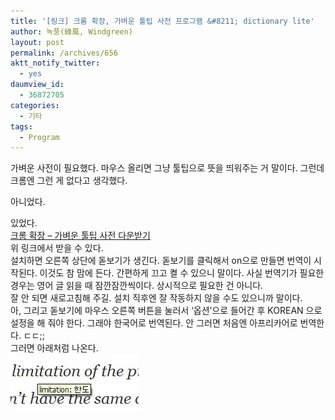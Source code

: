 ```yaml
---
title: '[링크] 크롬 확장, 가벼운 툴팁 사전 프로그램 &#8211; dictionary lite'
author: 녹풍(綠風, Windgreen)
layout: post
permalink: /archives/656
aktt_notify_twitter:
  - yes
daumview_id:
  - 36872705
categories:
  - 기타
tags:
  - Program
---
```

가벼운 사전이 필요했다. 마우스 올리면 그냥 툴팁으로 뜻을 띄워주는 거 말이다. 그런데 크롬엔 그런 게 없다고 생각했다. <div>
  아니었다.
</div>

<div>
  있었다.
</div>

<div>
  <a href="https://chrome.google.com/extensions/detail/aoeeonklbdfakjbbbgfjkennocjdcogh" target="_blank">크롬 확장 &#8211; 가벼운 툴팁 사전 다운받기</a>
</div>

<div>
  위 링크에서 받을 수 있다.
</div>

<div>
  설치하면 오른쪽 상단에 돋보기가 생긴다. 돋보기를 클릭해서 on으로 만들면 번역이 시작된다. 이것도 참 맘에 든다. 간편하게 끄고 켤 수 있으니 말이다. 사실 번역기가 필요한 경우는 영어 글 읽을 때 잠깐잠깐씩이다. 상시적으로 필요한 건 아니다.
</div>

<div>
  잘 안 되면 새로고침해 주길. 설치 직후엔 잘 작동하지 않을 수도 있으니까 말이다.
</div>

<div>
  아, 그리고 돋보기에 마우스 오른쪽 버튼을 눌러서 &#8216;옵션&#8217;으로 들어간 후 KOREAN 으로 설정을 해 줘야 한다. 그래야 한국어로 번역된다. 안 그러면 처음엔 아프리카어로 번역한다. ㄷㄷ;;
</div>

<div>
  그러면 아래처럼 나온다.
</div>

<div>
  <img src="/uploads/legacy/old-images/1/cfile7.uf.170FA9494D4BC94E2330E4.jpg" class="aligncenter" width="205" height="93" alt="" />
</div>